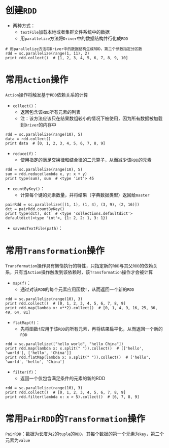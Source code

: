 # 创建`RDD` 
* 两种方式：
  * `textFile`加载本地或者集群文件系统中的数据
  * 用`parallelize`方法将`Driver`中的数据结构并行化成`RDD`
```
# 用parallelize方法将Driver中的数据结构生成RDD，第二个参数指定分区数
rdd = sc.parallelize(range(1, 11), 2)
print rdd.collect()  # [1, 2, 3, 4, 5, 6, 7, 8, 9, 10]
```




# 常用`Action`操作
`Action`操作将触发基于`RDD`依赖关系的计算
* `collect()`：
  * 返回包含该`RDD`所有元素的列表
  * 注：该方法应该只在结果数组较小的情况下被使用，因为所有数据被加载到`Driver`的内存中
```
rdd = sc.parallelize(range(10), 5)
data = rdd.collect()
print data  # [0, 1, 2, 3, 4, 5, 6, 7, 8, 9]
```

* `reduce(f)`：
  * 使用指定的满足交换律和结合律的二元算子，从而减少该`RDD`的元素
```
rdd = sc.parallelize(range(10), 5)
sum = rdd.reduce(lambda x, y: x + y)
print type(sum), sum  # <type 'int'> 45
```

* `countByKey()`：
  * 计算每个键的元素数量，并将结果（字典数据类型）返回给`master`
```
pairRdd = sc.parallelize([(1, 1), (1, 4), (3, 9), (2, 16)])
dct = pairRdd.countByKey()
print type(dct), dct  # <type 'collections.defaultdict'> defaultdict(<type 'int'>, {1: 2, 2: 1, 3: 1})
```

* `saveAsTextFile(path)`：




# 常用`Transformation`操作
`Transformation`操作具有懒惰执行的特性，只指定新的`RDD`与其父`RDD`的依赖关系，只有当`Action`操作触发到该依赖时，该`Transformation`操作才会被计算
* `map(f)`：
  * 通过对该`RDD`的每个元素应用函数`f`，从而返回一个新的`RDD`
```
rdd = sc.parallelize(range(10), 3)
print rdd.collect()  # [0, 1, 2, 3, 4, 5, 6, 7, 8, 9]
print rdd.map(lambda x: x**2).collect()  # [0, 1, 4, 9, 16, 25, 36, 49, 64, 81]
```

* `flatMap(f)`：
  * 先将函数`f`应用于该`RDD`的所有元素，再将结果扁平化，从而返回一个新的`RDD`
```
rdd = sc.parallelize(["hello world", "hello China"])
print rdd.map(lambda x: x.split(" ")).collect()  # [['hello', 'world'], ['hello', 'China']]
print rdd.flatMap(lambda x: x.split(" ")).collect()  # ['hello', 'world', 'hello', 'China']
```

* `filter(f)`：
  * 返回一个仅包含满足条件的元素的新的RDD
```
rdd = sc.parallelize(range(10), 3)
print rdd.collect()  # [0, 1, 2, 3, 4, 5, 6, 7, 8, 9]
print rdd.filter(lambda x: x > 5).collect()  # [6, 7, 8, 9]
```



# 常用`PairRDD`的`Transformation`操作
`PairRDD`：数据为长度为`2`的`tuple`的`RDD`，其每个数据的第一个元素为`key`，第二个元素为`value`
